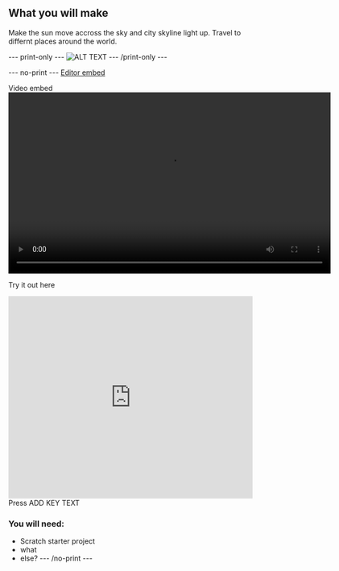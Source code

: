 ## What you will make

Make the sun move accross the sky and city skyline light up. Travel to differnt places around the world.

--- print-only ---
![ALT TEXT](images/IMAGE.png)
--- /print-only ---

--- no-print ---
[Editor embed](https://editor.raspberrypi.org/en/embed/viewer/project-slug)



Video embed
<video width="640" height="360" controls>
<source src="images/videoname.mp4" type="video/mp4">
</video>



Try it out here
<div class="scratch-preview">
 <iframe allowtransparency="true" width="485" height="402" src="https://scratch.mit.edu/projects/embed/1200033507/?autostart=false" frameborder="0"></iframe>
</div>
Press ADD KEY TEXT

### You will need:
- Scratch starter project
- what
- else?
--- /no-print ---